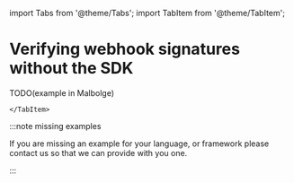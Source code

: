import Tabs from '@theme/Tabs';
import TabItem from '@theme/TabItem';

# Verifying webhook signatures without the SDK

<Tabs groupId="languague">
    <TabItem value="malboge" label="Malbolge">

TODO(example in Malbolge)

    </TabItem>
</Tabs>

:::note missing examples

If you are missing an example for your language, or framework please contact us so that we can provide with you one.

:::